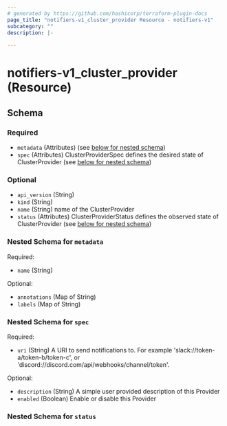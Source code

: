 ```yaml
---
# generated by https://github.com/hashicorp/terraform-plugin-docs
page_title: "notifiers-v1_cluster_provider Resource - notifiers-v1"
subcategory: ""
description: |-
  
---
```


# notifiers-v1_cluster_provider (Resource)





<!-- schema generated by tfplugindocs -->
## Schema

### Required

- `metadata` (Attributes) (see [below for nested schema](#nestedatt--metadata))
- `spec` (Attributes) ClusterProviderSpec defines the desired state of ClusterProvider (see [below for nested schema](#nestedatt--spec))

### Optional

- `api_version` (String)
- `kind` (String)
- `name` (String) name of the ClusterProvider
- `status` (Attributes) ClusterProviderStatus defines the observed state of ClusterProvider (see [below for nested schema](#nestedatt--status))

<a id="nestedatt--metadata"></a>
### Nested Schema for `metadata`

Required:

- `name` (String)

Optional:

- `annotations` (Map of String)
- `labels` (Map of String)


<a id="nestedatt--spec"></a>
### Nested Schema for `spec`

Required:

- `uri` (String) A URI to send notifications to. For example 'slack://token-a/token-b/token-c',
or 'discord://discord.com/api/webhooks/channel/token'.

Optional:

- `description` (String) A simple user provided description of this Provider
- `enabled` (Boolean) Enable or disable this Provider


<a id="nestedatt--status"></a>
### Nested Schema for `status`
